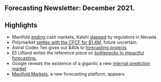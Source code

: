 Forecasting Newsletter: December 2021.
-------------------------------------

## Highlights

- Manifold [ending](https://news.manifold.markets/p/focusing-on-mana-bringing-sweepstakes) cash markets, Kalshi [slapped](https://x.com/repdinatitus/status/1897430592800567580) by regulators in Nevada 
- Polymarket [settles with the CFCF for $1.4M](https://www.cftc.gov/PressRoom/PressReleases/8478-22), future uncertain.
- Astral Codex Ten gives out $40k to [forecasting projects](https://astralcodexten.substack.com/p/acx-grants-results)
- Eli Lifland writes *the* reference piece on [bottlenecks to impactful forecasting.](https://forum.effectivealtruism.org/posts/S2vfrZsFHn7Wy4ocm/bottlenecks-to-more-impactful-crowd-forecasting-2)
- Google reveals the existence of a gigantic a new [internal prediction market](https://cloud.google.com/blog/topics/solutions-how-tos/design-patterns-in-googles-prediction-market-on-google-cloud)
- [Manifold Markets](https://manifold.markets/), a new forecasting platform, appears

